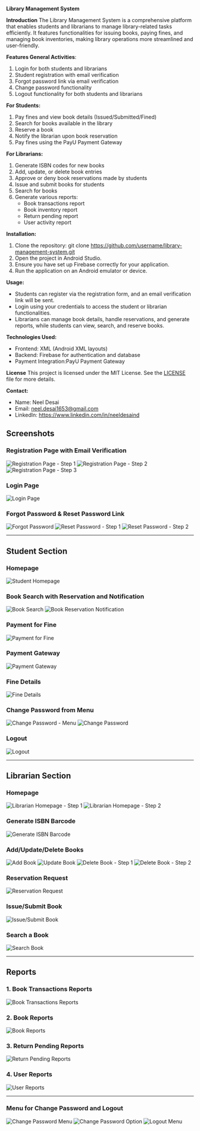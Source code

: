 **Library Management System**

**Introduction**
The Library Management System is a comprehensive platform that enables students and librarians to manage library-related tasks efficiently. It features functionalities for issuing books, paying fines, and managing book inventories, making library operations more streamlined and user-friendly.

**Features
General Activities**:
1. Login for both students and librarians
2. Student registration with email verification
3. Forgot password link via email verification
4. Change password functionality
5. Logout functionality for both students and librarians

**For Students:**
1. Pay fines and view book details (Issued/Submitted/Fined)
2. Search for books available in the library
3. Reserve a book
4. Notify the librarian upon book reservation
5. Pay fines using the PayU Payment Gateway

**For Librarians:**
1. Generate ISBN codes for new books
2. Add, update, or delete book entries
3. Approve or deny book reservations made by students
4. Issue and submit books for students
5. Search for books
6. Generate various reports:
   - Book transactions report
   - Book inventory report
   - Return pending report
   - User activity report

**Installation:**
1. Clone the repository:
   git clone https://github.com/username/library-management-system.git
2. Open the project in Android Studio.
3. Ensure you have set up Firebase correctly for your application.
4. Run the application on an Android emulator or device.

**Usage:**
- Students can register via the registration form, and an email verification link will be sent.
- Login using your credentials to access the student or librarian functionalities.
- Librarians can manage book details, handle reservations, and generate reports, while students can view, search, and reserve books.

**Technologies Used:**
- Frontend: XML (Android XML layouts)
- Backend: Firebase for authentication and database
- Payment Integration:PayU Payment Gateway

**License**
This project is licensed under the MIT License. See the [LICENSE](https://github.com/neeldesaind/Library-Management-Application/blob/master/LICENSE) file for more details.


**Contact:**
- Name: Neel Desai
- Email: neel.desai1653@gmail.com
- LinkedIn: https://www.linkedin.com/in/neeldesaind


## **Screenshots**

### **Registration Page with Email Verification**
![Registration Page - Step 1](https://github.com/user-attachments/assets/5dc9cf18-a0a4-478b-9c8b-095ef04d8b6b)
![Registration Page - Step 2](https://github.com/user-attachments/assets/d66467b0-e538-4507-9e33-2daf92792482)
![Registration Page - Step 3](https://github.com/user-attachments/assets/bcea9a4a-fb15-4a60-aa37-274e2ccb8b3c)

### **Login Page**
![Login Page](https://github.com/user-attachments/assets/f97dac80-ef5d-4a28-9e7d-237f0262a4ad)

### **Forgot Password & Reset Password Link**
![Forgot Password](https://github.com/user-attachments/assets/d6733ef9-64fc-4014-9238-2f9dda6773b9)
![Reset Password - Step 1](https://github.com/user-attachments/assets/86e2db30-f15d-4c7b-9976-d8bdf6d77cdd)
![Reset Password - Step 2](https://github.com/user-attachments/assets/752921d0-b4ef-4765-88a8-3b5003f7d8fd)

---

## **Student Section**

### **Homepage**
![Student Homepage](https://github.com/user-attachments/assets/80eb5b08-39e7-4aab-82f9-065253c4d7b1)

### **Book Search with Reservation and Notification**
![Book Search](https://github.com/user-attachments/assets/be90dc70-f164-46da-b45d-691890ac6b0f)
![Book Reservation Notification](https://github.com/user-attachments/assets/1d815edc-e38a-4053-ab93-e9f68e35612f)

### **Payment for Fine**
![Payment for Fine](https://github.com/user-attachments/assets/3b41b356-37a9-4ac3-8fa5-8d75a7c8cd10)

### **Payment Gateway**
![Payment Gateway](https://github.com/user-attachments/assets/aa7dfb67-70da-4e15-9d10-eda5f0f43b8a)

### **Fine Details**
![Fine Details](https://github.com/user-attachments/assets/8db6eadb-aa45-4cc5-80c4-cbe9d7c20919)

### **Change Password from Menu**
![Change Password - Menu](https://github.com/user-attachments/assets/d486f773-744f-4d2b-8d09-b7c2f03d14c8)
![Change Password](https://github.com/user-attachments/assets/b2c6bcf3-da6b-448b-8243-62be453765b1)

### **Logout**
![Logout](https://github.com/user-attachments/assets/97ca50fa-4885-4699-85d9-3100897ad81f)

---

## **Librarian Section**

### **Homepage**
![Librarian Homepage - Step 1](https://github.com/user-attachments/assets/8e50f66a-e7e6-4167-8603-50d21605517e)
![Librarian Homepage - Step 2](https://github.com/user-attachments/assets/40e8b354-ed7e-4a10-b508-25273ffd5f58)

### **Generate ISBN Barcode**
![Generate ISBN Barcode](https://github.com/user-attachments/assets/0c2fe9e8-ef53-4278-b38d-a68d5e016471)

### **Add/Update/Delete Books**
![Add Book](https://github.com/user-attachments/assets/8350663e-0502-47b1-b698-9b0d6af2cd12)
![Update Book](https://github.com/user-attachments/assets/fd4d1de9-5238-4385-97eb-3959cea45b52)
![Delete Book - Step 1](https://github.com/user-attachments/assets/72bed1a0-1ae8-4d41-b233-d3a04590739f)
![Delete Book - Step 2](https://github.com/user-attachments/assets/693bacb0-c0fc-434b-ad0e-d5414295529f)

### **Reservation Request**
![Reservation Request](https://github.com/user-attachments/assets/f4c7df65-5b32-45ed-a87e-98b28f3650b7)

### **Issue/Submit Book**
![Issue/Submit Book](https://github.com/user-attachments/assets/32b8fc94-4a06-434e-8041-fc88170a437b)

### **Search a Book**
![Search Book](https://github.com/user-attachments/assets/e10d197a-e415-4f85-9260-fdacc7ec8247)

---

## **Reports**

### **1. Book Transactions Reports**
![Book Transactions Reports](https://github.com/user-attachments/assets/440be72d-a8b7-4dd8-ac9c-697ef8ecefef)

### **2. Book Reports**
![Book Reports](https://github.com/user-attachments/assets/44216c79-8925-4a41-96a9-7de7c7d9521c)

### **3. Return Pending Reports**
![Return Pending Reports](https://github.com/user-attachments/assets/1de162e8-9876-4a9b-b24e-21ccb610f48c)

### **4. User Reports**
![User Reports](https://github.com/user-attachments/assets/1a9d9e16-8592-49ee-a5c4-2a60cfabee33)

---

### **Menu for Change Password and Logout**
![Change Password Menu](https://github.com/user-attachments/assets/55f2f4b9-9da7-4faa-821a-5f5d75207035)
![Change Password Option](https://github.com/user-attachments/assets/89ea9bf3-bcff-4aeb-bfc2-9ddb50953c7d)
![Logout Menu](https://github.com/user-attachments/assets/9426b06f-4f20-4fad-9477-0b84c922eb5e)
